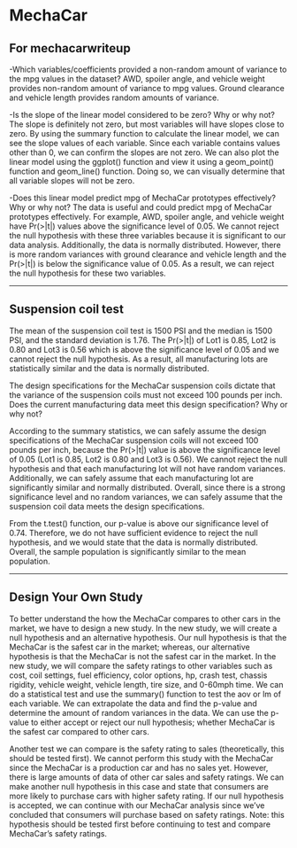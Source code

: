# MechaCar

## For mechacarwriteup
-Which variables/coefficients provided a non-random amount of variance to the mpg values in the dataset?
AWD, spoiler angle, and vehicle weight provides non-random amount of variance to mpg values. Ground clearance and vehicle length provides random amounts of variance.

-Is the slope of the linear model considered to be zero? Why or why not?
The slope is definitely not zero, but most variables will have slopes close to zero. By using the summary function to calculate the linear model, 
we can see the slope values of each variable. Since each variable contains values other than 0, we can confirm the slopes are not zero. We can also plot 
the linear model using the ggplot() function and view it using a geom_point() function and geom_line() function. Doing so, we can visually determine that all variable slopes will not be zero.

-Does this linear model predict mpg of MechaCar prototypes effectively? Why or why not?
The data is useful and could predict mpg of MechaCar prototypes effectively. For example, AWD, spoiler angle, and vehicle weight have Pr(>|t|) values above the significance level of 0.05. 
We cannot reject the null hypothesis with these three variables because it is significant to our data analysis. Additionally, the data is normally distributed. 
However, there is more random variances with ground clearance and vehicle length and the Pr(>|t|) is below the significance value of 0.05. As a result, we can reject the null hypothesis for these two variables.

 
----------------------------------------------------------------------------
## Suspension coil test
The mean of the suspension coil test is 1500 PSI and the median is 1500 PSI, and the standard deviation is 1.76. The Pr(>|t|) of Lot1 is 0.85, Lot2 is 0.80 and Lot3 is 0.56 which is above the significance level of 0.05 and 
we cannot reject the null hypothesis. As a result, all manufacturing lots are statistically similar and the data is normally distributed.

The design specifications for the MechaCar suspension coils dictate that the variance of the suspension 
coils must not exceed 100 pounds per inch. Does the current manufacturing data meet this 
design specification? Why or why not?

According to the summary statistics,  we can safely assume the design specifications of the MechaCar suspension coils will not exceed 100 pounds per inch, because the Pr(>|t|) value is 
above the significance level of 0.05 (Lot1 is 0.85, Lot2 is 0.80 and Lot3 is 0.56). We cannot reject the null hypothesis and that each manufacturing lot will not have random variances. 
Additionally, we can safely assume that each manufacturing lot are significantly similar and normally distributed. Overall, since there is a strong significance level and no random variances, we 
can safely assume that the suspension coil data meets the design specifications.

From the t.test() function, our p-value is above our significance level of 0.74. Therefore, we do not have sufficient evidence to reject the null hypothesis, 
and we would state that the data is normally distributed. Overall, the sample population is significantly similar to the mean population.



----------------------------------------------------------------------------
## Design Your Own Study

To better understand the how the MechaCar compares to other cars in the market, we have to design a new study. In the new study, we will create a null hypothesis and an alternative hypothesis. 
Our null hypothesis is that the MechaCar is the safest car in the market; whereas, our alternative hypothesis is that the MechaCar is not the safest car in the market. 
In the new study, we will compare the safety ratings to other variables such as cost, coil settings, fuel efficiency, color options, hp, crash test, chassis rigidity, vehicle weight, vehicle length, tire size, and 0-60mph time. 
We can do a statistical test and use the summary() function to test the aov or lm of each variable. We can extrapolate the data and find the p-value and determine the amount of random variances in the data. 
We can use the p-value to either accept or reject our null hypothesis; whether MechaCar is the safest car compared to other cars. 

Another test we can compare is the safety rating to sales (theoretically, this should be tested first). We cannot perform this study with the MechaCar since the MechaCar is a production car and has no sales yet. 
However, there is large amounts of data of other car sales and safety ratings. We can make another null hypothesis in this case and state that consumers are more likely to purchase cars with higher safety rating. 
If our null hypothesis is accepted, we can continue with our MechaCar analysis since we’ve concluded that consumers will purchase based on safety ratings. Note: this hypothesis should be tested first before continuing to test 
and compare MechaCar’s safety ratings.
